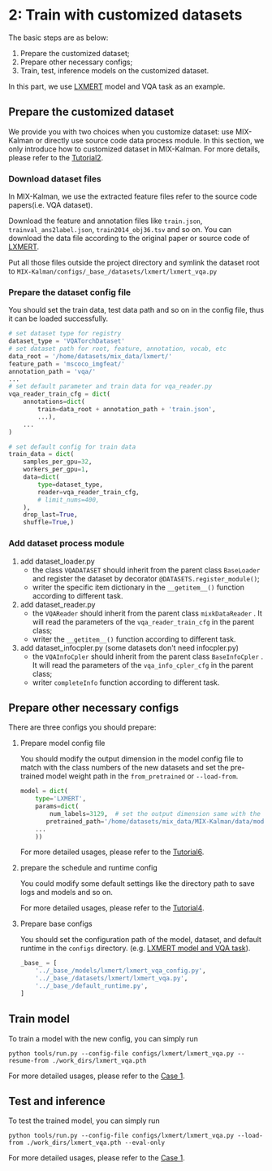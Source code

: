 # 2: Train with customized datasets

The basic steps are as below:

1. Prepare the customized dataset;
2. Prepare other necessary configs;
3. Train, test, inference models on the customized dataset.

In this part, we use [LXMERT](https://github.com/IEIT-AGI/MIX-Kalman/tree/master/configs/lxmert/LXMERT.md) model and VQA task as an example.

## Prepare the customized dataset

We provide you with two choices when you customize dataset: use MIX-Kalman or directly use source code data process module. In this section, we only introduce how to customized dataset in MIX-Kalman. For more details, please refer to the [Tutorial2](../tutorials/Tutorial2-customize_dataset.md).

### Download dataset files

In MIX-Kalman, we use the extracted feature files refer to the source code papers(i.e. VQA dataset).

Download the feature and annotation files like `train.json`, `trainval_ans2label.json`, `train2014_obj36.tsv` and so on. You can download the data file according to the original paper or source code of [LXMERT](https://github.com/IEIT-AGI/MIX-Kalman/tree/master/configs/lxmert/LXMERT.md).

Put all those files outside the project directory and symlink the dataset root to `MIX-Kalman/configs/_base_/datasets/lxmert/lxmert_vqa.py`

### Prepare the dataset config file

You should set the train data, test data path and so on in the config file, thus it can be loaded successfully.

```python
# set dataset type for registry
dataset_type = 'VQATorchDataset'
# set dataset path for root, feature, annotation, vocab, etc
data_root = '/home/datasets/mix_data/lxmert/'
feature_path = 'mscoco_imgfeat/'
annotation_path = 'vqa/'
...
# set default parameter and train data for vqa_reader.py
vqa_reader_train_cfg = dict(
    annotations=dict(
        train=data_root + annotation_path + 'train.json',
        ...),
    ...
)

# set default config for train data
train_data = dict(
    samples_per_gpu=32,
    workers_per_gpu=1,
    data=dict(
        type=dataset_type,
        reader=vqa_reader_train_cfg,
        # limit_nums=400,
    ),
    drop_last=True,
    shuffle=True,)
```

### Add dataset process module

1. add dataset_loader.py
   - the class `VQADATASET` should inherit from the parent class `BaseLoader` and register the dataset by decorator `@DATASETS.register_module()`;
   - writer the specific item dictionary in the `__getitem__()` function according to different task.
2. add dataset_reader.py
   - the `VQAReader` should inherit from the parent class `mixkDataReader` . It will read the parameters of the `vqa_reader_train_cfg` in the parent class;
   - writer the `__getitem__()` function according to different task.
3. add dataset_infocpler.py (some datasets don't need infocpler.py)
   - the `VQAInfoCpler` should inherit from the parent class `BaseInfoCpler` . It will read the parameters of the `vqa_info_cpler_cfg` in the parent class;
   - writer `completeInfo` function according to different task.

## Prepare other necessary configs

There are three configs you should prepare:

1. Prepare model config file

   You should modify the output dimension in the model config file to match with the class numbers of the new datasets and set the pre-trained model weight path in the `from_pretrained` or `--load-from`.

   ```python
   model = dict(
       type='LXMERT',
       params=dict(
           num_labels=3129,  # set the output dimension same with the dataset class
          pretrained_path='/home/datasets/mix_data/MIX-Kalman/data/models/model_LXRT.pth',
       ...
       ))
   ```

   For more detailed usages, please refer to the [Tutorial6](../tutorials/Tutorial6-finetune.md).

2. prepare the schedule and runtime config

   You could modify some default settings like the directory path to save logs and models and so on.

   For more detailed usages, please refer to the [Tutorial4](../tutorials/Tutorial4-customize_Schedule_and_Runtime_Settings.md).

3. Prepare base configs

   You should set the configuration path of the model, dataset, and default runtime in the `configs` directory. (e.g. [LXMERT model and VQA task](https://github.com/IEIT-AGI/MIX-Kalman/tree/master/configs/lxmert/lxmert_vqa.py)).

   ```python
   _base_ = [
       '../_base_/models/lxmert/lxmert_vqa_config.py',
       '../_base_/datasets/lxmert/lxmert_vqa.py',
       '../_base_/default_runtime.py',
   ]
   ```


## Train model

To train a model with the new config, you can simply run

```shell
python tools/run.py --config-file configs/lxmert/lxmert_vqa.py --resume-from ./work_dirs/lxmert_vqa.pth
```

For more detailed usages, please refer to the [Case 1](1_exist_data_model.md).

## Test and inference

To test the trained model, you can simply run

```shell
python tools/run.py --config-file configs/lxmert/lxmert_vqa.py --load-from ./work_dirs/lxmert_vqa.pth --eval-only
```

For more detailed usages, please refer to the [Case 1](1_exist_data_model.md).
